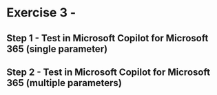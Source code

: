 # Exercise 3 -

## Step 1 - Test in Microsoft Copilot for Microsoft 365 (single parameter)

## Step 2 - Test in Microsoft Copilot for Microsoft 365 (multiple parameters)

